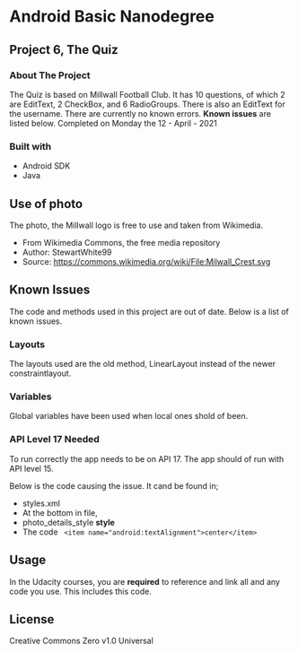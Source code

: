 # Android Basic Nanodegree #

## Project 6, The Quiz #

### About The Project ###
The Quiz is based on Millwall Football Club. It has 10 questions, of which 2 are EditText, 2 CheckBox, and 6 RadioGroups. There is also an EditText for the username. There are currently no known errors. __Known issues__ are listed below.
Completed on Monday the 12 - April - 2021
### Built with ###
- Android SDK
- Java

## Use of photo ##
The photo, the Millwall logo is free to use and taken from Wikimedia.
- From Wikimedia Commons, the free media repository
- Author: StewartWhite99
- Source: https://commons.wikimedia.org/wiki/File:Milwall_Crest.svg

## Known Issues ##
The code and methods used in this project are out of date. Below is a list of known issues.

### Layouts ###
The layouts used are the old method, LinearLayout instead of the newer constraintlayout.

### Variables ###
Global variables have been used when local ones shold of been.

### API Level 17 Needed ###
To run correctly the app needs to be on API 17. The app should of run with API level 15.

Below is the code causing the issue. It cand be found in;
- styles.xml
- At the bottom in file,
- photo_details_style **style**
- The code `  <item name="android:textAlignment">center</item> `

## Usage ##
In the Udacity courses, you are **required** to reference and link all and any code you use. This includes this code.

## License ##
Creative Commons Zero v1.0 Universal
